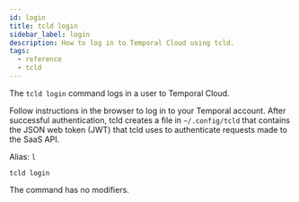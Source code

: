 ```yaml
---
id: login
title: tcld login
sidebar_label: login
description: How to log in to Temporal Cloud using tcld.
tags:
  - reference
  - tcld
---
```


The `tcld login` command logs in a user to Temporal Cloud.

Follow instructions in the browser to log in to your Temporal account.
After successful authentication, tcld creates a file in `~/.config/tcld` that contains the JSON web token (JWT) that tcld uses to authenticate requests made to the SaaS API.

Alias: `l`

`tcld login`

The command has no modifiers.
